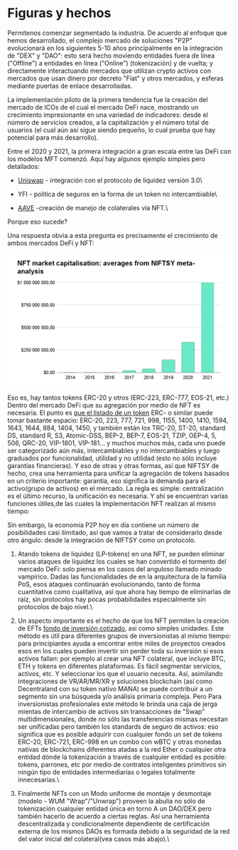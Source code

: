 # Figuras y hechos

Permítenos comenzar segmentado la industria. De acuerdo al enfoque que hemos desarrollado, el complejo mercado de soluciones  "P2P" evolucionará en los siguientes 5-10 años principalmente en la integración de "DEX" y "DAO": esto será hecho moviendo entidades fuera de línea ("Offline") a entidades en línea ("Online") (tokenización) y de vuelta; y directamente interactuando mercados que utilizan crypto activos con mercados que usan dinero por decreto "Fiat" y otros mercados, y esferas mediante puertas de enlace desarrolladas.

La implementación piloto de la primera tendencia fue la creación del mercado de ICOs de el cual el mercado DeFi nace, mostrando un crecimiento impresionante en una variedad de indicadores: desde el número de servicios creados, a la capitalización y el número total de usuarios (el cual aún así sigue siendo pequeño, lo cual prueba que hay potencial para más desarrollo).

Entre el 2020 y 2021, la primera integración a gran escala entre las DeFi con los modelos MFT comenzó. Aquí hay algunos ejemplo simples pero detallados:

* [Uniswap](https://uniswap.org/blog/uniswap-v3/) - integración con el protocolo de liquidez versión 3.0\

* YFI - política de seguros en la forma de un token no intercambiable\

* [AAVE](https://twitter.com/StaniKulechov/status/1400638828264710144) -creación de manejo de colaterales vía NFT.\


Porque eso sucede?&#x20;

Una respuesta obvia a esta pregunta es precisamente el crecimiento de ambos mercados DeFi y NFT:

![](<../../../.gitbook/assets/Снимок экрана 2021-08-31 в 18.30.20.png>)



Eso es, hay tantos tokens ERC-20 y otros (ERC-223, ERC-777, EOS-21, etc.) Dentro del mercado DeFi que su agregación por medio de NFT es necesaria. El punto es [que el listado de un token](https://research.binance.com/en/analysis/tokenization) ERC- o similar puede tomar bastante espacio: ERC-20, 223, 777, 721, 998, 1155, 1400, 1410, 1594, 1643, 1644, 884, 1404, 1450, y también están los TRC-20, ST-20, standard DS, standard R, S3, Atomic-DSS, BEP-2, BEP-7, EOS-21, TZIP, OEP-4, 5, 506, QRC-20, VIP-1801, VIP-181… y muchos muchos más, cada uno puede ser categorizado aún más, intercambiables y no intercambiables y luego graduados por funcionalidad, utilidad y no utilidad (esto no sólo incluye garantías financieras). Y eso de otras y otras formas, así que NIFTSY de hecho, crea una herramienta para unificar la agregación de tokens basados en un criterio importante: garantía, eso significa la demanda para el activo(grupo de activos) en el mercado. La regla es simple: centralización es el último recurso, la unificación es necesaria. Y ahí se encuentran varias funciones útiles,de las cuales la implementación NFT realizan al mismo tiempo:

Sin embargo, la economía P2P hoy en día contiene un número de posibilidades casi ilimitado, así que vamos a tratar de considerarlo desde otro ángulo: desde la integración de NIFTSY como un protocolo.

1. Atando tokens de liquidez (LP-tokens) en una NFT, se pueden eliminar varios ataques de liquidez los cuales se han convertido el tormento del mercado DeFi: solo piensa en los casos del anguloso llamado minado vampírico. Dadas las funcionalidades de en la arquitectura de la familia PoS, esos ataques continuarán evolucionando, tanto de forma cuantitativa como cualitativa, así que ahora hay tiempo de eliminarlas de raíz, sin protocolos hay pocas probabilidades especialmente sin protocolos de bajo nivel.\

2. Un aspecto importante es el hecho de que los NFT permiten la creación de EFTs [fondo de inversión cotizado](https://es.wikipedia.org/wiki/Fondo_cotizado), así como simples unidades. Este método es útil para diferentes grupos de inversionistas al mismo tiempo: para principiantes ayuda a encontrar entre miles de proyectos creados esos en los cuales pueden invertir sin perder toda su inversión si esos activos fallan: por ejemplo al crear una NFT colateral, que incluye BTC, ETH y tokens en diferentes plataformas. Es fácil segmentar servicios, activos, etc. Y seleccionar los que el usuario necesita. Así, asimilando integraciones de VR/AR/MR/XR y soluciones blockchain  (así como Decentraland con su token nativo MANA) se puede contribuir a un segmento sin una búsqueda y/o análisis primaria compleja. Pero Para inversionistas profesionales este método le brinda una caja de jerga mientas de intercambio de activos sin transacciones de "Swap" multidimensionales, donde no sólo las transferencias mismas necesitan ser unificadas pero también los standards de seguro de activos: eso significa que es posible adquirir con cualquier fondo un set de tokens ERC-20, ERC-721, ERC-998 en un combo con wBTC y otras monedas nativas de blockchains diferentes atadas a la red Ether o cualquier otra entidad dónde la tokenización a través de cualquier entidad es posible: tokens, parrones, etc por medio de contratos inteligentes primitivos sin ningún tipo de entidades intermediarias o legales totalmente innecesarias.\

3. Finalmente NFTs con un Modo uniforme de montaje y desmontaje (modelo - WUM "Wrap"/"Unwrap") proveen la abulia no sólo de tokenización cualquier entidad única en torno A un DAO/DEX pero también hacerlo de acuerdo a ciertas reglas. Así una herramienta descentralizada y condicionalmente dependiente de certificación externa de los mismos DAOs es formada debido a la seguridad de la red del valor inicial del colateral(vea casos más abajo).\
